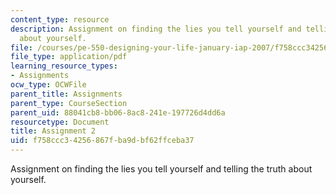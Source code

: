 ```yaml
---
content_type: resource
description: Assignment on finding the lies you tell yourself and telling the truth
  about yourself.
file: /courses/pe-550-designing-your-life-january-iap-2007/f758ccc34256867fba9dbf62ffceba37_assign02.pdf
file_type: application/pdf
learning_resource_types:
- Assignments
ocw_type: OCWFile
parent_title: Assignments
parent_type: CourseSection
parent_uid: 88041cb8-bb06-8ac8-241e-197726d4dd6a
resourcetype: Document
title: Assignment 2
uid: f758ccc3-4256-867f-ba9d-bf62ffceba37
---
```

Assignment on finding the lies you tell yourself and telling the truth about yourself.

